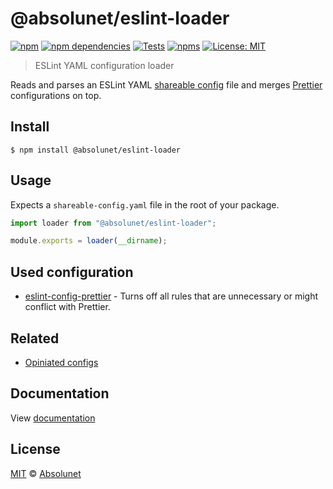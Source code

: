 # @absolunet/eslint-loader

[![npm][npm-badge]][npm-url]
[![npm dependencies][dependencies-badge]][dependencies-url]
[![Tests][tests-badge]][tests-url]
[![npms][npms-badge]][npms-url]
[![License: MIT][license-badge]][license-url]

> ESLint YAML configuration loader

Reads and parses an ESLint YAML [shareable config](https://eslint.org/docs/developer-guide/shareable-configs.html) file and merges [Prettier](https://github.com/prettier/eslint-config-prettier) configurations on top.

## Install

```
$ npm install @absolunet/eslint-loader
```

## Usage

Expects a `shareable-config.yaml` file in the root of your package.

```js
import loader from "@absolunet/eslint-loader";

module.exports = loader(__dirname);
```

## Used configuration

- [eslint-config-prettier](https://github.com/prettier/eslint-config-prettier) - Turns off all rules that are unnecessary or might conflict with Prettier.

## Related

- [Opiniated configs](https://github.com/absolunet/eslint-config)

## Documentation

View [documentation](https://documentation.absolunet.com/eslint-config/loader)

## License

[MIT](LICENSE) © [Absolunet](https://absolunet.com)

[npm-badge]: https://img.shields.io/npm/v/@absolunet/eslint-loader?style=flat-square
[dependencies-badge]: https://img.shields.io/david/absolunet/eslint-config?path=packages/loader&style=flat-square
[tests-badge]: https://img.shields.io/github/workflow/status/absolunet/eslint-config/tests/production?label=tests&style=flat-square
[npms-badge]: https://badges.npms.io/%40absolunet%2Feslint-loader.svg?style=flat-square
[license-badge]: https://img.shields.io/badge/license-MIT-green?style=flat-square
[npm-url]: https://www.npmjs.com/package/@absolunet/eslint-loader
[dependencies-url]: https://david-dm.org/absolunet/eslint-config?path=packages/loader
[tests-url]: https://github.com/absolunet/eslint-config/actions?query=workflow%3Atests+branch%3Aproduction
[npms-url]: https://npms.io/search?q=%40absolunet%2Feslint-loader
[license-url]: https://opensource.org/licenses/MIT
